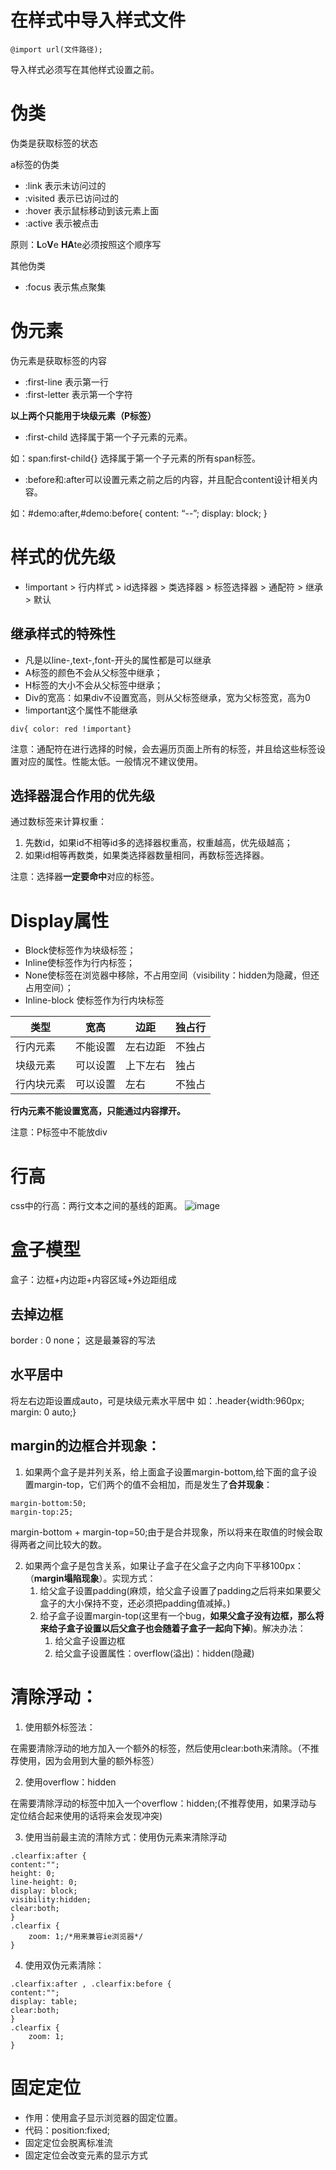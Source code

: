 # 在样式中导入样式文件

```
@import url(文件路径);
```

导入样式必须写在其他样式设置之前。

# 伪类

伪类是获取标签的状态

a标签的伪类
- :link	表示未访问过的
- :visited 表示已访问过的
- :hover 表示鼠标移动到该元素上面
- :active 表示被点击

原则：**L**o**V**e **HA**te必须按照这个顺序写

其他伪类
- :focus 表示焦点聚集

# 伪元素

伪元素是获取标签的内容

- :first-line 表示第一行
- :first-letter 表示第一个字符

**以上两个只能用于块级元素（P标签）**

- :first-child 选择属于第一个子元素的元素。

如：span:first-child{} 选择属于第一个子元素的所有span标签。

- :before和:after可以设置元素之前之后的内容，并且配合content设计相关内容。

如：#demo:after,#demo:before{ content: “--”; display: block; }

# 样式的优先级
- !important  >  行内样式 >  id选择器  >  类选择器  >  标签选择器  >  通配符  >  继承  >  默认

## 继承样式的特殊性
- 凡是以line-,text-,font-开头的属性都是可以继承
- A标签的颜色不会从父标签中继承；
- H标签的大小不会从父标签中继承；
- Div的宽高：如果div不设置宽高，则从父标签继承，宽为父标签宽，高为0
- !important这个属性不能继承

```
div{ color: red !important}
```

注意：通配符在进行选择的时候，会去遍历页面上所有的标签，并且给这些标签设置对应的属性。性能太低。一般情况不建议使用。

## 选择器混合作用的优先级
通过数标签来计算权重：

1. 先数id，如果id不相等id多的选择器权重高，权重越高，优先级越高；
2. 如果id相等再数类，如果类选择器数量相同，再数标签选择器。

注意：选择器**一定要命中**对应的标签。

# Display属性

- Block使标签作为块级标签；
- Inline使标签作为行内标签；
- None使标签在浏览器中移除，不占用空间（visibility：hidden为隐藏，但还占用空间）；
- Inline-block 使标签作为行内块标签


 类型|宽高|边距|独占行
---|---|---|---
行内元素|不能设置|左右边距|不独占
块级元素|可以设置|上下左右|独占
行内块元素|可以设置|左右|不独占

**行内元素不能设置宽高，只能通过内容撑开。**

注意：P标签中不能放div

# 行高
css中的行高：两行文本之间的基线的距离。
![image](http://i4.buimg.com/567571/d1d1fb4a821b0826.jpg)

# 盒子模型
盒子：边框+内边距+内容区域+外边距组成

## 去掉边框
border : 0 none； 这是最兼容的写法

## 水平居中
将左右边距设置成auto，可是块级元素水平居中
如：.header{width:960px; margin: 0 auto;}

## margin的边框合并现象：
1. 如果两个盒子是并列关系，给上面盒子设置margin-bottom,给下面的盒子设置margin-top，它们两个的值不会相加，而是发生了**合并现象**：

```
margin-bottom:50;
margin-top:25;
```

margin-bottom + margin-top=50;由于是合并现象，所以将来在取值的时候会取得两者之间比较大的数。

2. 如果两个盒子是包含关系，如果让子盒子在父盒子之内向下平移100px：（**margin塌陷现象**）。实现方式：
    1. 给父盒子设置padding(麻烦，给父盒子设置了padding之后将来如果要父盒子的大小保持不变，还必须把padding值减掉。)
    2. 给子盒子设置margin-top(这里有一个bug，**如果父盒子没有边框，那么将来给子盒子设置以后父盒子也会随着子盒子一起向下掉**)。解决办法：
        1. 给父盒子设置边框
        2. 给父盒子设置属性：overflow(溢出)：hidden(隐藏)

# 清除浮动：
1. 使用额外标签法：

在需要清除浮动的地方加入一个额外的标签，然后使用clear:both来清除。（不推荐使用，因为会用到大量的额外标签）

2. 使用overflow：hidden
 
在需要清除浮动的标签中加入一个overflow：hidden;(不推荐使用，如果浮动与定位结合起来使用的话将来会发现冲突)

3. 使用当前最主流的清除方式：使用伪元素来清除浮动

```
.clearfix:after {
content:"";
height: 0;
line-height: 0;
display: block;
visibility:hidden;
clear:both;
}
.clearfix {
	zoom: 1;/*用来兼容ie浏览器*/
}
```

4. 使用双伪元素清除：

```
.clearfix:after , .clearfix:before {
content:"";
display: table;
clear:both;
}
.clearfix {
   	zoom: 1;
}
```

# 固定定位
- 作用：使用盒子显示浏览器的固定位置。
- 代码：position:fixed;
- 固定定位会脱离标准流
- 固定定位会改变元素的显示方式